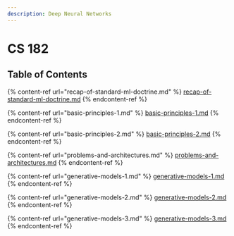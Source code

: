 ```yaml
---
description: Deep Neural Networks
---
```


# CS 182

## Table of Contents

{% content-ref url="recap-of-standard-ml-doctrine.md" %}
[recap-of-standard-ml-doctrine.md](recap-of-standard-ml-doctrine.md)
{% endcontent-ref %}

{% content-ref url="basic-principles-1.md" %}
[basic-principles-1.md](basic-principles-1.md)
{% endcontent-ref %}

{% content-ref url="basic-principles-2.md" %}
[basic-principles-2.md](basic-principles-2.md)
{% endcontent-ref %}

{% content-ref url="problems-and-architectures.md" %}
[problems-and-architectures.md](problems-and-architectures.md)
{% endcontent-ref %}

{% content-ref url="generative-models-1.md" %}
[generative-models-1.md](generative-models-1.md)
{% endcontent-ref %}

{% content-ref url="generative-models-2.md" %}
[generative-models-2.md](generative-models-2.md)
{% endcontent-ref %}

{% content-ref url="generative-models-3.md" %}
[generative-models-3.md](generative-models-3.md)
{% endcontent-ref %}
